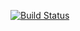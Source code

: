 [![Build Status](https://travis-ci.org/Rohan-Sidhu/CSE110Lab5.svg?branch=master)](https://travis-ci.org/Rohan-Sidhu/CSE110Lab5)
